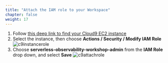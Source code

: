 ```yaml
---
title: "Attach the IAM role to your Workspace"
chapter: false
weight: 17
---
```


1. Follow [this deep link to find your Cloud9 EC2 instance](https://console.aws.amazon.com/ec2/v2/home?#Instances:tag:Name=aws-cloud9-serverless-observability-workshop;sort=desc:launchTime)
1. Select the instance, then choose **Actions / Security / Modify IAM Role**
![c9instancerole](/images/c9instancerole2.png)
1. Choose **serverless-observability-workshop-admin** from the **IAM Role** drop down, and select **Save**
![c9attachrole](/images/c9attachrole2.png)
